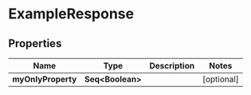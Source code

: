 

# ExampleResponse



## Properties

Name | Type | Description | Notes
------------ | ------------- | ------------- | -------------
**myOnlyProperty** | **Seq&lt;Boolean&gt;** |  |  [optional]



